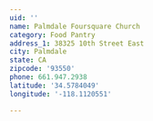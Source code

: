 ```yaml
---
uid: ''
name: Palmdale Foursquare Church
category: Food Pantry
address_1: 38325 10th Street East
city: Palmdale
state: CA
zipcode: '93550'
phone: 661.947.2938
latitude: '34.5784049'
longitude: '-118.1120551'

---
```

